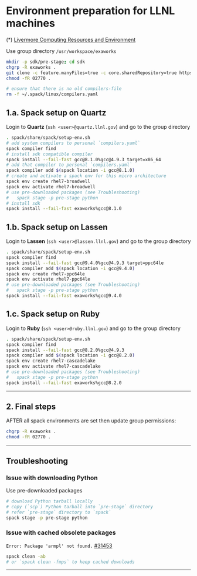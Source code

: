 # Environment preparation for LLNL machines

(*) [Livermore Computing Resources and Environment](https://hpc.llnl.gov/documentation/tutorials/livermore-computing-resources-and-environment)

Use group directory `/usr/workspace/exaworks`
```bash
mkdir -p sdk/pre-stage; cd sdk
chgrp -R exaworks .
git clone -c feature.manyFiles=true -c core.sharedRepository=true https://github.com/spack/spack.git
chmod -fR 02770 .
```
```bash
# ensure that there is no old compilers-file
rm -f ~/.spack/linux/compilers.yaml
```

## 1.a. Spack setup on Quartz
Login to **Quartz** (`ssh <user>@quartz.llnl.gov`) and go to the group directory
```bash
. spack/share/spack/setup-env.sh
# add system compilers to personal `compilers.yaml`
spack compiler find
# install sdk compatible compiler 
spack install --fail-fast gcc@8.1.0%gcc@4.9.3 target=x86_64
# add that compiler to personal `compilers.yaml`
spack compiler add $(spack location -i gcc@8.1.0)
# create and activate a spack env for this micro architecture
spack env create rhel7-broadwell
spack env activate rhel7-broadwell
# use pre-downloaded packages (see Troubleshooting)
#   spack stage -p pre-stage python
# install sdk
spack install --fail-fast exaworks%gcc@8.1.0
```

## 1.b. Spack setup on Lassen
Login to **Lassen** (`ssh <user>@lassen.llnl.gov`) and go to the group directory
```bash
. spack/share/spack/setup-env.sh
spack compiler find
spack install --fail-fast gcc@9.4.0%gcc@4.9.3 target=ppc64le
spack compiler add $(spack location -i gcc@9.4.0)
spack env create rhel7-ppc64le
spack env activate rhel7-ppc64le
# use pre-downloaded packages (see Troubleshooting)
#   spack stage -p pre-stage python
spack install --fail-fast exaworks%gcc@9.4.0
```

## 1.c. Spack setup on Ruby
Login to **Ruby** (`ssh <user>@ruby.llnl.gov`) and go to the group directory
```bash
. spack/share/spack/setup-env.sh
spack compiler find
spack install --fail-fast gcc@8.2.0%gcc@4.9.3
spack compiler add $(spack location -i gcc@8.2.0)
spack env create rhel7-cascadelake
spack env activate rhel7-cascadelake
# use pre-downloaded packages (see Troubleshooting)
#   spack stage -p pre-stage python
spack install --fail-fast exaworks%gcc@8.2.0
```

---

## 2. Final steps
AFTER all spack environments are set then update group permissions:
```bash
chgrp -R exaworks .
chmod -fR 02770 .
```

---

## Troubleshooting

### Issue with downloading Python
Use pre-downloaded packages
```bash
# download Python tarball locally
# copy (`scp`) Python tarball into `pre-stage` directory
# refer `pre-stage` directory to `spack`
spack stage -p pre-stage python
```

### Issue with cached obsolete packages
`Error: Package 'armpl' not found.` [#31453](https://github.com/spack/spack/issues/31453)
```bash
spack clean -ab
# or `spack clean -fmps` to keep cached downloads
```

---
